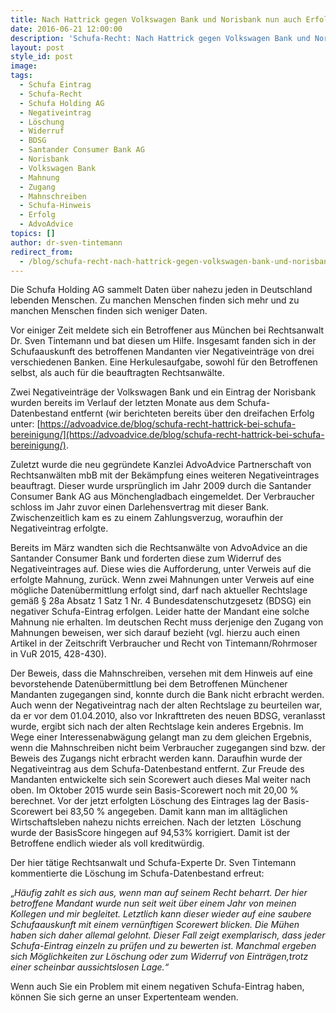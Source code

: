 ```yaml
---
title: Nach Hattrick gegen Volkswagen Bank und Norisbank nun auch Erfolg gegen Santander Bank
date: 2016-06-21 12:00:00
description: 'Schufa-Recht: Nach Hattrick gegen Volkswagen Bank und Norisbank nun auch noch Erfolg gegen die Santander Consumer Bank AG'
layout: post
style_id: post
image:
tags:
  - Schufa Eintrag
  - Schufa-Recht
  - Schufa Holding AG
  - Negativeintrag
  - Löschung
  - Widerruf
  - BDSG
  - Santander Consumer Bank AG
  - Norisbank
  - Volkswagen Bank
  - Mahnung
  - Zugang
  - Mahnschreiben
  - Schufa-Hinweis
  - Erfolg
  - AdvoAdvice
topics: []
author: dr-sven-tintemann
redirect_from:
  - /blog/schufa-recht-nach-hattrick-gegen-volkswagen-bank-und-norisbank-nun-auch-noch-erfolg-gegen-die-santander-consumer-bank-ag/
---
```



Die Schufa Holding AG sammelt Daten über nahezu jeden in Deutschland lebenden Menschen. Zu manchen Menschen finden sich mehr und zu manchen Menschen finden sich weniger Daten.

Vor einiger Zeit meldete sich ein Betroffener aus München bei Rechtsanwalt Dr. Sven Tintemann und bat diesen um Hilfe. Insgesamt fanden sich in der Schufaauskunft des betroffenen Mandanten vier Negativeinträge von drei verschiedenen Banken. Eine Herkulesaufgabe, sowohl für den Betroffenen selbst, als auch für die beauftragten Rechtsanwälte.

Zwei Negativeinträge der Volkswagen Bank und ein Eintrag der Norisbank wurden bereits im Verlauf der letzten Monate aus dem Schufa-Datenbestand entfernt (wir berichteten bereits über den dreifachen Erfolg unter: [https://advoadvice.de/blog/schufa-recht-hattrick-bei-schufa-bereinigung/](https://advoadvice.de/blog/schufa-recht-hattrick-bei-schufa-bereinigung/).

Zuletzt wurde die neu gegründete Kanzlei AdvoAdvice Partnerschaft von Rechtsanwälten mbB mit der Bekämpfung eines weiteren Negativeintrages beauftragt. Dieser wurde ursprünglich im Jahr 2009 durch die Santander Consumer Bank AG aus Mönchengladbach eingemeldet. Der Verbraucher schloss im Jahr zuvor einen Darlehensvertrag mit dieser Bank. Zwischenzeitlich kam es zu einem Zahlungsverzug, woraufhin der Negativeintrag erfolgte.

Bereits im März wandten sich die Rechtsanwälte von AdvoAdvice an die Santander Consumer Bank und forderten diese zum Widerruf des Negativeintrages auf. Diese wies die Aufforderung, unter Verweis auf die erfolgte Mahnung, zurück. Wenn zwei Mahnungen unter Verweis auf eine mögliche Datenübermittlung erfolgt sind, darf nach aktueller Rechtslage gemäß § 28a Absatz 1 Satz 1 Nr. 4 Bundesdatenschutzgesetz (BDSG) ein negativer Schufa-Eintrag erfolgen. Leider hatte der Mandant eine solche Mahnung nie erhalten. Im deutschen Recht muss derjenige den Zugang von Mahnungen beweisen, wer sich darauf bezieht (vgl. hierzu auch einen Artikel in der Zeitschrift Verbraucher und Recht von Tintemann/Rohrmoser in VuR 2015, 428-430).

Der Beweis, dass die Mahnschreiben, versehen mit dem Hinweis auf eine bevorstehende Datenübermittlung bei dem Betroffenen Münchener Mandanten zugegangen sind, konnte durch die Bank nicht erbracht werden. Auch wenn der Negativeintrag nach der alten Rechtslage zu beurteilen war, da er vor dem 01.04.2010, also vor Inkrafttreten des neuen BDSG, veranlasst wurde, ergibt sich nach der alten Rechtslage kein anderes Ergebnis. Im Wege einer Interessenabwägung gelangt man zu dem gleichen Ergebnis, wenn die Mahnschreiben nicht beim Verbraucher zugegangen sind bzw. der Beweis des Zugangs nicht erbracht werden kann.   Daraufhin wurde der Negativeintrag aus dem Schufa-Datenbestand entfernt. Zur Freude des Mandanten entwickelte sich sein Scorewert auch dieses Mal weiter nach oben. Im Oktober 2015 wurde sein Basis-Scorewert noch mit 20,00 % berechnet. Vor der jetzt erfolgten Löschung des Eintrages lag der Basis-Scorewert bei 83,50 % angegeben. Damit kann man im alltäglichen Wirtschaftsleben nahezu nichts erreichen. Nach der letzten  Löschung wurde der BasisScore hingegen auf 94,53% korrigiert. Damit ist der Betroffene endlich wieder als voll kreditwürdig.

Der hier tätige Rechtsanwalt und Schufa-Experte Dr. Sven Tintemann kommentierte die Löschung im Schufa-Datenbestand erfreut:

„*Häufig zahlt es sich aus, wenn man auf seinem Recht beharrt. Der hier betroffene Mandant wurde nun seit weit über einem Jahr von meinen Kollegen und mir begleitet. Letztlich kann dieser wieder auf eine saubere Schufaauskunft mit einem vernünftigen Scorewert blicken. Die Mühen haben sich daher allemal gelohnt. Dieser Fall zeigt exemplarisch, dass jeder Schufa-Eintrag einzeln zu prüfen und zu bewerten ist. Manchmal ergeben sich Möglichkeiten zur Löschung oder zum Widerruf von Einträgen,trotz einer scheinbar aussichtslosen Lage.“*

Wenn auch Sie ein Problem mit einem negativen Schufa-Eintrag haben, können Sie sich gerne an unser Expertenteam wenden.
